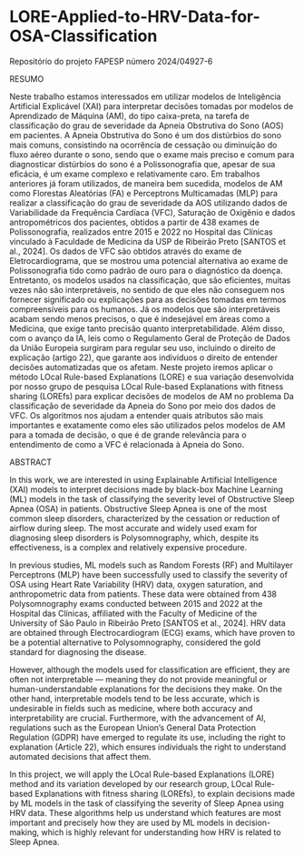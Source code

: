 # LORE-Applied-to-HRV-Data-for-OSA-Classification
Repositório do projeto FAPESP número 2024/04927-6

RESUMO

Neste trabalho estamos interessados em utilizar modelos de Inteligência Artificial Explicável (XAI) para interpretar decisões tomadas por modelos de Aprendizado de Máquina (AM), do tipo caixa-preta, na tarefa de classificação do grau de severidade da Apneia Obstrutiva do Sono (AOS) em pacientes. A Apneia Obstrutiva do Sono é um dos distúrbios do sono mais comuns, consistindo na ocorrência de cessação ou diminuição do fluxo aéreo durante o sono, sendo que o exame mais preciso e comum para diagnosticar distúrbios do sono é a Polissonografia que, apesar de sua eficácia, é um exame complexo e relativamente caro.
Em trabalhos anteriores já foram utilizados, de maneira bem sucedida, modelos de AM como Florestas Aleatórias (FA) e Perceptrons Multicamadas (MLP) para realizar a classificação do grau de severidade da AOS utilizando dados de Variabilidade da Frequência Cardíaca (VFC), Saturação de Oxigênio e dados antropométricos dos pacientes, obtidos a partir de 438 exames de Polissonografia, realizados entre 2015 e 2022 no Hospital das Clínicas vinculado à Faculdade de Medicina da USP  de Ribeirão Preto [SANTOS et al., 2024]. Os dados de VFC são obtidos através do exame de Eletrocardiograma, que se mostrou uma potencial alternativa ao exame de Polissonografia tido como padrão de ouro para o diagnóstico da doença.
Entretanto, os modelos usados na classificação, que são eficientes, muitas vezes não são interpretáveis, no sentido de que eles não conseguem nos fornecer significado ou explicações para as decisões tomadas em termos compreensíveis para os humanos. Já os modelos que são interpretáveis acabam sendo menos precisos, o que é indesejável em áreas como a Medicina, que exige tanto precisão quanto interpretabilidade. Além disso, com o avanço da IA, leis como o Regulamento Geral de Proteção de Dados da União Europeia surgiram para regular seu uso, incluindo o direito de explicação (artigo 22), que garante aos indivíduos o direito de entender decisões automatizadas que os afetam.
Neste projeto iremos aplicar o método LOcal Rule-based Explanations (LORE) e sua variação desenvolvida por nosso grupo de pesquisa LOcal Rule-based Explanations with fitness sharing (LOREfs) para explicar decisões de modelos de AM no problema Da classificação de severidade da Apneia do Sono por meio dos dados de VFC. Os algoritmos nos ajudam a entender quais atributos são mais importantes e exatamente como eles são utilizados pelos modelos de AM para a tomada de decisão, o que é de grande relevância para o entendimento de como a VFC é relacionada à Apneia do Sono.

ABSTRACT

In this work, we are interested in using Explainable Artificial Intelligence (XAI) models to interpret decisions made by black-box Machine Learning (ML) models in the task of classifying the severity level of Obstructive Sleep Apnea (OSA) in patients. Obstructive Sleep Apnea is one of the most common sleep disorders, characterized by the cessation or reduction of airflow during sleep. The most accurate and widely used exam for diagnosing sleep disorders is Polysomnography, which, despite its effectiveness, is a complex and relatively expensive procedure.

In previous studies, ML models such as Random Forests (RF) and Multilayer Perceptrons (MLP) have been successfully used to classify the severity of OSA using Heart Rate Variability (HRV) data, oxygen saturation, and anthropometric data from patients. These data were obtained from 438 Polysomnography exams conducted between 2015 and 2022 at the Hospital das Clínicas, affiliated with the Faculty of Medicine of the University of São Paulo in Ribeirão Preto [SANTOS et al., 2024]. HRV data are obtained through Electrocardiogram (ECG) exams, which have proven to be a potential alternative to Polysomnography, considered the gold standard for diagnosing the disease.

However, although the models used for classification are efficient, they are often not interpretable — meaning they do not provide meaningful or human-understandable explanations for the decisions they make. On the other hand, interpretable models tend to be less accurate, which is undesirable in fields such as medicine, where both accuracy and interpretability are crucial. Furthermore, with the advancement of AI, regulations such as the European Union’s General Data Protection Regulation (GDPR) have emerged to regulate its use, including the right to explanation (Article 22), which ensures individuals the right to understand automated decisions that affect them.

In this project, we will apply the LOcal Rule-based Explanations (LORE) method and its variation developed by our research group, LOcal Rule-based Explanations with fitness sharing (LOREfs), to explain decisions made by ML models in the task of classifying the severity of Sleep Apnea using HRV data. These algorithms help us understand which features are most important and precisely how they are used by ML models in decision-making, which is highly relevant for understanding how HRV is related to Sleep Apnea.

